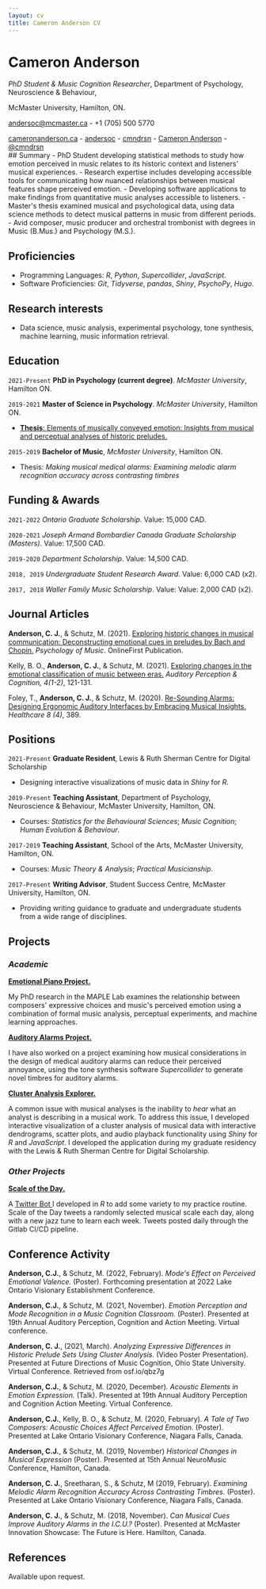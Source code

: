 ```yaml
---
layout: cv
title: Cameron Anderson CV
---
```

# Cameron Anderson
*PhD Student & Music Cognition Researcher*, Department of Psychology, Neuroscience & Behaviour, 

McMaster University, Hamilton, ON.

<a href="andersoc@mcmaster.ca">andersoc@mcmaster.ca</a> - +1 (705) 500 5770
 
<div id="webaddress">
  <a href="https://cameronanderson.ca" target="_blank"><i class="fas fa-home"></i> cameronanderson.ca</a> - 
  <a href="https://gitlab.com/andersoc" target="_blank"><i class="fab fa-gitlab"></i> andersoc</a> - 
  <a href="https://www.linkedin.com/in/cmndrsn/" target="_blank"><i class="fab fa-linkedin"></i> cmndrsn</a> - 
  <a href="https://open.spotify.com/artist/1MdjdQbdns4hpnV7oymZsC" target="_blank"><i class="fab fa-spotify"></i> Cameron Anderson</a> - 
  <a href="https://twitter.com/cmndrsn" target="_blank"><i class="fab fa-twitter"></i> @cmndrsn</a>
</div>
## Summary
-   PhD Student developing statistical methods to study how emotion perceived in music relates to its historic context and listeners' musical experiences.
-   Research expertise includes developing accessible tools for communicating how nuanced relationships between musical features shape perceived emotion.
- Developing software applications to make findings from quantitative music analyses accessible to listeners.
- Master's thesis examined musical and psychological data, using data science methods to detect musical patterns in music from different periods.
- Avid composer, music producer and orchestral trombonist with degrees in Music (B.Mus.) and Psychology (M.S.).

## Proficiencies

- Programming Languages: *R*, *Python*, *Supercollider*, *JavaScript*.
- Software Proficiencies: *Git*, *Tidyverse*, *pandas*, *Shiny*, *PsychoPy*, *Hugo*.

## Research interests

-   Data science, music analysis, experimental psychology, tone synthesis, machine learning, music information retrieval.

## Education

`2021-Present`
**PhD in Psychology (current degree)**. *McMaster University*, Hamilton ON.

`2019-2021`
**Master of Science in Psychology**. *McMaster University*, Hamilton ON.
- <a href="https://macsphere.mcmaster.ca/handle/11375/27012" target="_blank"><i class="fas fa-link"></i><b>Thesis</b>: Elements of musically conveyed emotion: Insights from musical and perceptual analyses of historic preludes.</a>

`2015-2019`
**Bachelor of Music**, *McMaster University*, Hamilton ON.
- Thesis: *Making musical medical alarms: Examining melodic alarm recognition accuracy across contrasting timbres*

## Funding & Awards

`2021-2022`
*Ontario Graduate Scholarship*. Value: 15,000 CAD.

`2020-2021`
*Joseph Armand Bombardier Canada Graduate Scholarship (Masters)*. Value: 17,500 CAD.

`2019-2020`
*Department Scholarship*. Value: 14,500 CAD.

`2018, 2019`
*Undergraduate Student Research Award*. Value: 6,000 CAD (x2).

`2017, 2018`
*Waller Family Music Scholarship*. Value: Value: 2,000 CAD (x2).

## Journal Articles

**Anderson, C. J.**, & Schutz, M. (2021). <a href="https://journals.sagepub.com/doi/10.1177/03057356211046375" target="_blank"><i class="fas fa-link"></i> Exploring historic changes in musical communication: Deconstructing emotional cues in preludes by Bach and Chopin.</a> *Psychology of Music*. OnlineFirst Publication.

Kelly, B. O., **Anderson, C. J.**, & Schutz, M. (2021). <a href="https://www.tandfonline.com/doi/full/10.1080/25742442.2021.1988422" target="_blank"><i class="fas fa-link"></i> Exploring changes in the emotional classification of music between eras.</a> *Auditory Perception & Cognition, 4(1-2)*, 121-131.

Foley, T., **Anderson, C. J.**, & Schutz, M. (2020). <a href="https://www.mdpi.com/2227-9032/8/4/389" target="_blank"><i class="fas fa-link"></i> Re-Sounding Alarms: Designing Ergonomic Auditory Interfaces by Embracing Musical Insights.</a> *Healthcare 8 (4)*, 389.

## Positions

`2021-Present`
__Graduate Resident__, Lewis & Ruth Sherman Centre for Digital Scholarship
- Designing interactive visualizations of music data in *Shiny* for *R*.

`2019-Present`
__Teaching Assistant__, Department of Psychology, Neuroscience & Behaviour,
McMaster University, Hamilton, ON.
- Courses: *Statistics for the Behavioural Sciences*; *Music Cognition*; *Human Evolution & Behaviour*.

`2017-2019`
__Teaching Assistant__, School of the Arts, McMaster University, Hamilton, ON.
- Courses: *Music Theory & Analysis*; *Practical Musicianship*.

`2017-Present`
__Writing Advisor__, Student Success Centre, McMaster University, Hamilton, ON.
- Providing writing guidance to graduate and undergraduate students from a wide range of disciplines.

## Projects

### *Academic* 

**<a href="https://maplelab.net/overview/music-and-emotion/" target="_blank"><i class="fas fa-link"></i> Emotional Piano Project.</a>**

My PhD research in the MAPLE Lab examines the relationship between composers' expressive choices and music's perceived emotion using a combination of formal music analysis, perceptual experiments, and machine learning approaches.

**<a href="https://maplelab.net/overview/auditory-alarms/" target="_blank"><i class="fas fa-link"></i> Auditory Alarms Project.</a>**

I have also worked on a project examining how musical considerations in the design of medical auditory alarms can reduce their perceived annoyance, using the tone synthesis software *Supercollider* to generate novel timbres for auditory alarms.

**<a href="https://cmndrsn.shinyapps.io/clusterappgitlab/" target="_blank"><i class="fas fa-link"></i> Cluster Analysis Explorer.</a>**

A common issue with musical analyses is the inability to *hear* what an analyst is describing in a musical work. To address this issue, I developed interactive visualization of a cluster analysis of musical data with interactive dendrograms, scatter plots, and audio playback functionality using *Shiny* for *R* and *JavaScript*. I developed the application during my graduate residency with the Lewis & Ruth Sherman Centre for Digital Scholarship.

### *Other Projects*

**<a href="https://gitlab.com/andersoc/practice-scheduler" target="_blank"><i class="fab fa-gitlab"></i> Scale of the Day.</a>**

A <a href="https://twitter.com/scaleoftheday" target="_blank"><i class="fab fa-twitter"></i> Twitter Bot </a> I developed in *R* to add some variety to my practice routine. Scale of the Day tweets a randomly selected musical scale each day, along with a new jazz tune to learn each week. Tweets posted daily through the Gitlab CI/CD pipeline.

## Conference Activity

**Anderson, C.J.**, & Schutz, M. (2022, February). *Mode's Effect on Perceived Emotional Valence.* (Poster). Forthcoming presentation at 2022 Lake Ontario Visionary Establishment Conference.

**Anderson, C.J.**, & Schutz, M. (2021, November). *Emotion Perception and Mode Recognition in a Music Cognition Classroom.* (Poster). Presented at 19th Annual Auditory Perception, Cognition and Action Meeting. Virtual conference.

**Anderson, C. J.**, (2021, March). *Analyzing Expressive Differences in Historic Prelude Sets Using Cluster Analysis.* (Video Poster Presentation). Presented at Future Directions of Music Cognition, Ohio State University. Virtual Conference. Retrieved from osf.io/qbz7g

**Anderson, C.J.**, & Schutz, M. (2020, December). *Acoustic Elements in Emotion Expression.* (Talk). Presented at 19th Annual Auditory Perception and Cognition Action Meeting. Virtual Conference.

**Anderson, C.J.**, Kelly, B. O., & Schutz, M. (2020, February). *A Tale of Two Composers: Acoustic Choices Affect Perceived Emotion.* (Poster). Presented at Lake Ontario Visionary Conference, Niagara Falls, Canada.

**Anderson, C.J.**, & Schutz, M. (2019, November) *Historical Changes in Musical Expression* (Poster). Presented at 15th Annual NeuroMusic Conference, Hamilton, Canada.

**Anderson, C. J.**, Sreetharan, S., & Schutz, M (2019, February). *Examining Melodic Alarm Recognition Accuracy Across Contrasting Timbres.* (Poster). Presented at Lake Ontario Visionary Conference, Niagara Falls, Canada.

**Anderson, C. J.**, & Schutz, M. (2018, November). *Can Musical Cues Improve Auditory Alarms in the I.C.U.?* (Poster). Presented at McMaster Innovation Showcase: The Future is Here. Hamilton, Canada.

## References

Available upon request.

<!-- ### Footer

Last updated: Jan 2022 -->


